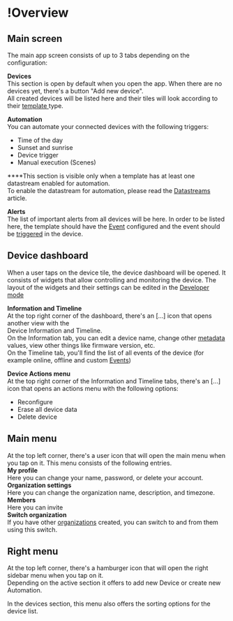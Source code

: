 # !Overview

## Main screen 

The main app screen consists of up to 3 tabs depending on the configuration:  


**Devices**  
This section is open by default when you open the app. When there are no devices yet, there's a button "Add new device".  
All created devices will be listed here and their tiles will look according to their [template ](../web-dashboard/for-developers/products/)type.

**Automation**  
You can automate your connected devices with the following triggers:  
  
- Time of the day  
- Sunset and sunrise  
- Device trigger  
- Manual execution \(Scenes\)  
  
****This section is visible only when a template has at least one datastream enabled for automation.   
To enable the datastream for automation, please read the [Datastreams](../web-dashboard/for-developers/products/datastreams/datastreams-common-settings/) article.

**Alerts**  
The list of important alerts from all devices will be here. In order to be listed here, the template should have the [Event](../web-dashboard/for-developers/products/events/) configured and the event should be [triggered](../web-dashboard/for-developers/products/events/how-to-trigger-events.md) in the device.

## Device dashboard

When a user taps on the device tile, the device dashboard will be opened. It consists of widgets that allow controlling and monitoring the device. The layout of the widgets and their settings can be edited in the [Developer mode](developer-mode/)  
  
**Information and Timeline**  
At the top right corner of the dashboard, there's an \[...\] icon that opens another view with the   
Device Information and Timeline.  
On the Information tab, you can edit a device name, change other [metadata](../web-dashboard/for-developers/search/devices-1/device-view/metadata.md) values, view other things like firmware version, etc.  
On the Timeline tab, you'll find the list of all events of the device \(for example online, offline and custom [Events](../web-dashboard/for-developers/products/events/)\)  
  
**Device Actions menu**  
At the top right corner of the Information and Timeline tabs, there's an \[...\] icon that opens an actions menu with the following options:  
- Reconfigure  
- Erase all device data  
- Delete device

## Main menu

At the top left corner, there's a user icon that will open the main menu when you tap on it. This menu consists of the following entries.  
**My profile**  
Here you can change your name, password, or delete your account.  
**Organization settings**  
Here you can change the organization name, description, and timezone.  
**Members**  
Here you can invite   
**Switch organization**  
If you have other [organizations](../web-dashboard/for-developers/organizations.md) created, you can switch to and from them using this switch.

## **Right menu**

At the top left corner, there's a hamburger icon that will open the right sidebar menu when you tap on it.  
Depending on the active section it offers to add new Device or create new Automation.  


In the devices section, this menu also offers the sorting options for the device list.

  


